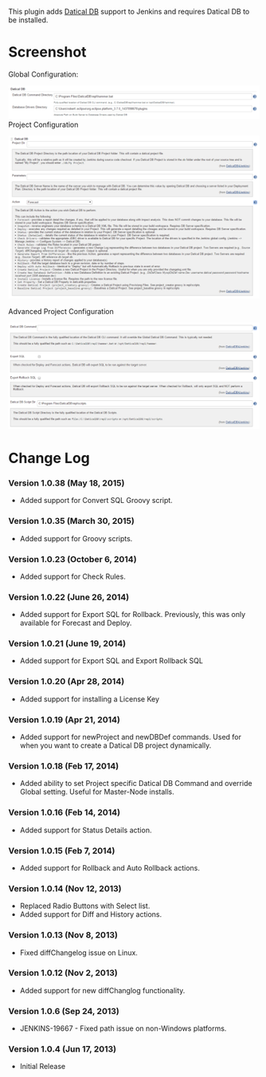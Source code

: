 This plugin adds [Datical DB](http://www.datical.com/) support to
Jenkins and requires Datical DB to be installed.

# Screenshot

Global Configuration:

![](docs/images/one.png)  
Project Configuration

![](docs/images/two.png)

Advanced Project Configuration

![](docs/images/three.png)

# Change Log

### Version 1.0.38 (May 18, 2015)

-   Added support for Convert SQL Groovy script.

### Version 1.0.35 (March 30, 2015)

-   Added support for Groovy scripts.

### Version 1.0.23 (October 6, 2014)

-   Added support for Check Rules.

### Version 1.0.22 (June 26, 2014)

-   Added support for Export SQL for Rollback. Previously, this was only
    available for Forecast and Deploy.

### Version 1.0.21 (June 19, 2014)

-   Added support for Export SQL and Export Rollback SQL

### Version 1.0.20 (Apr 28, 2014)

-   Added support for installing a License Key

### Version 1.0.19 (Apr 21, 2014)

-   Added support for newProject and newDBDef commands. Used for when
    you want to create a Datical DB project dynamically.

### Version 1.0.18 (Feb 17, 2014)

-   Added ability to set Project specific Datical DB Command and
    override Global setting. Useful for Master-Node installs.

### **Version 1.0.16 (Feb 14, 2014)**

-   Added support for Status Details action.

### **Version 1.0.15 (Feb 7, 2014)**

-   Added support for Rollback and Auto Rollback actions.

### Version 1.0.14 (Nov 12, 2013)

-   Replaced Radio Buttons with Select list.
-   Added support for Diff and History actions.

### Version 1.0.13 (Nov 8, 2013)

-   Fixed diffChangelog issue on Linux.

### Version 1.0.12 (Nov 2, 2013)

-   Added support for new diffChanglog functionality.

### Version 1.0.6 (Sep 24, 2013)

-   JENKINS-19667 - Fixed path issue on non-Windows platforms.

### Version 1.0.4 (Jun 17, 2013)

-   Initial Release
